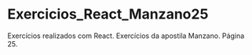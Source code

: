 # Exercicios_React_Manzano25
 Exercícios realizados com React. Exercícios da apostila Manzano. Página 25. 
